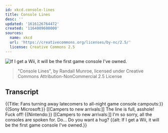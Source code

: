 ```yaml
---
id: xkcd.console-lines
title: Console Lines
desc: ''
updated: '1616126764472'
created: '1164009600000'
sources:
  name: xkcd
  url: 'https://creativecommons.org/licenses/by-nc/2.5/'
  license: Creative Commons 2.5
---
```

![If I get a Wii, it will be the first game console I've owned.](https://imgs.xkcd.com/comics/console_lines.png)
> "Console Lines", by Randall Munroe, licensed under Creative Commons Attribution-NonCommercial 2.5 License

## Transcript
{{Title: Fans turning away latecomers to all-night game console campouts:}}
{{Sony
Microsoft:}}
[[Campers to new arrivals:]]
The line is full, asshole!  Fuck off!
{{Nintendo:}}
[[Campers to new arrivals:]]
I'm so sorry, all the consoles are spoken for.
Do... Do you want a hug?
{{alt: If I get a Wii, it will be the first game console I've owned.}}
